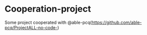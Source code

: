 # Cooperation-project
Some project cooperated with @able-pcq(https://github.com/able-pcq/ProjectALL-no-code-)
